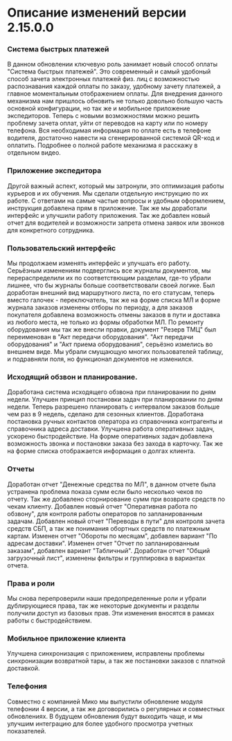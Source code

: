 # Описание изменений версии 2.15.0.0

### Система быстрых платежей
В данном обновлении ключевую роль занимает новый способ оплаты "Система быстрых платежей". Это современный и самый удобоный способ зачета электронных платежей физ. лиц с возможностью распознавания каждой оплаты по заказу, удобному зачету платежей, а главное моментальным отображением оплаты. Для внедрения данного механизма нам пришлось обновить не только довольно большую часть основной конфигурации, но так же и мобильное приложение экспедиторов. Теперь с новыми возможностями можно решить проблему зачета оплат, уйти от переводов на карту или по номеру телефона. Вся необходимая информация по оплате есть в телефоне водителя, достаточно навести на сгенерированной системой QR-код и оплатить. Подробнее о полной работе механизма я расскажу в отдельном видео. 

### Приложение экспедитора
Другой важный аспект, который мы затронули, это оптимизация работы курьеров и их обучения. Мы сделали отдельную инструкцию по их работе. С ответами на самые частые вопросы и удобным оформлением, инструкция добавлена прям в приложение. Так же мы доработали интерфейс и улучшили работу приложения. Так же добавлен новый отчет для водителей и возможности запрета отмена заявок или звонков для конкретного сотрудника.

### Пользовательский интерфейс
Мы продолжаем изменять интерфейс и улучшать его работу. Серьёзным изменениям подверглись все журналы документов, мы перераспределили их по соответствющим разделам, где-то убрали лишнее, что бы журналы больше соответствовали своей логике. Был доработан внешний вид маршрутного листа, по его статусам, теперь вместо галочек - переключатель, так же на форме списка МЛ  и форме журнала заказов изменены отборы по периоду, а для заказов покупателя добавлена возможность отмены заказов в пути и доставка из любого места, не только из формы обработки МЛ. По ремонту оборудования мы так же внесли правки, документ "Резерв ТМЦ" был переименован в "Акт передачи оборудования". "Акт передачи оборудования" и "Акт приема оборудования", серьёзно измелись во внешнем виде. Мы убрали смущающую многих пользователей таблицу, и подравняли поля, но функционал документов не изменился. 

### Исходящий обзвон и планирование. 
Доработана система исходящего обзвона при планировании по дням недели. Улучшен принцип постановки задач при планировании по дням недели. Теперь разрешено планировать с интервалом заказов больше чем раз в 9 недель, сделано для сезонных клиентов. Доработана постановка ручных контактов оператора из справочника контрагенты и справочника адреса доставки. Улучшена работа оперативных задач, ускорено быстродействие. На форме оперативных задач добавлена возможность звонка и постановки заказа без захода в карточку. Так же на форме списка отображается информация о долгах клиента. 

### Отчеты
Доработан отчет "Денежные средства по МЛ", в данном отчете была устранена проблема показа сумм если было несколько чеков по отчету. Так же добавлено сторнирование сумм при возврате средств по чекам клиенту. 
Добавлен новый отчет "Оперативная работа по обзвону", для контроля работы операторов по запланированным задачам.
Добавлен новый отчет "Переводы в пути" для контроля зачета средств СБП, а так же понимания обортных средств по платежным картам. 
Изменен отчет "Обороты по месяцам", добавлен вариант "По адресам доставки".
Изменен отчет "Отчет по запланированным заказам", добавлен вариант "Табличный".
Доработан отчет "Общий загрузочный лист", изменены фильтры и группировка в вариантах отчета. 

### Права и роли
Мы снова перепроверили наши предопределенные роли и убрали дублирующиеся права, так же некоторые документы и разделы получили доступ из базовых прав. Эти изменения вносятся в рамках работы с быстродействием. 

### Мобильное приложение клиента
Улучшена синхронизация с приложением, исправлены проблемы синхронизации возвратной тары, а так же постановки заказов с платной доставкой. 

### Телефония
Совместно с компанией Мико мы выпустили обновление модуля телефонии 4 версии, а так же договорились о регулярных и совместных обновлениях. В будущем обновления будут выходить чаще, и мы улучшим интеграцию для более удобного просмотра учетных показателей.
